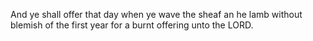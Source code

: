 And ye shall offer that day when ye wave the sheaf an he lamb without blemish of the first year for a burnt offering unto the LORD.
